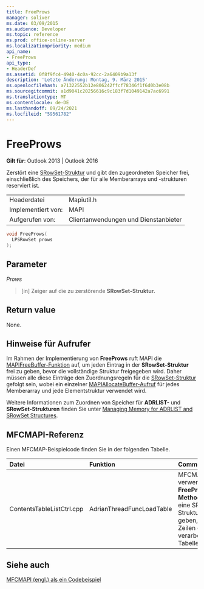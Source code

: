 ```yaml
---
title: FreeProws
manager: soliver
ms.date: 03/09/2015
ms.audience: Developer
ms.topic: reference
ms.prod: office-online-server
ms.localizationpriority: medium
api_name:
- FreeProws
api_type:
- HeaderDef
ms.assetid: 0f8f9fc4-4940-4c0a-92cc-2a6409b9a13f
description: 'Letzte Änderung: Montag, 9. März 2015'
ms.openlocfilehash: a71322552b12e806242ffcf78346f1f6d0b3e08b
ms.sourcegitcommit: a1d9041c20256616c9c183f7d1049142a7ac6991
ms.translationtype: MT
ms.contentlocale: de-DE
ms.lasthandoff: 09/24/2021
ms.locfileid: "59561782"
---
```

# <a name="freeprows"></a>FreeProws

  
  
**Gilt für**: Outlook 2013 | Outlook 2016 
  
Zerstört eine [SRowSet-Struktur](srowset.md) und gibt den zugeordneten Speicher frei, einschließlich des Speichers, der für alle Memberarrays und -strukturen reserviert ist. 
  
|||
|:-----|:-----|
|Headerdatei  <br/> |Mapiutil.h  <br/> |
|Implementiert von:  <br/> |MAPI  <br/> |
|Aufgerufen von:  <br/> |Clientanwendungen und Dienstanbieter  <br/> |
   
```cpp
void FreeProws(
  LPSRowSet prows
);
```

## <a name="parameters"></a>Parameter

 _Prows_
  
> [in] Zeiger auf die zu zerstörende **SRowSet-Struktur.** 
    
## <a name="return-value"></a>Return value

None.
  
## <a name="notes-to-callers"></a>Hinweise für Aufrufer

Im Rahmen der Implementierung von **FreeProws** ruft MAPI die [MAPIFreeBuffer-Funktion](mapifreebuffer.md) auf, um jeden Eintrag in der **SRowSet-Struktur** frei zu geben, bevor die vollständige Struktur freigegeben wird. Daher müssen alle diese Einträge den Zuordnungsregeln für die [SRowSet-Struktur](srowset.md) gefolgt sein, wobei ein einzelner [MAPIAllocateBuffer-Aufruf](mapiallocatebuffer.md) für jedes Memberarray und jede Elementstruktur verwendet wird. 
  
Weitere Informationen zum Zuordnen von Speicher für **ADRLIST-** und **SRowSet-Strukturen** finden Sie unter [Managing Memory for ADRLIST and SRowSet Structures](managing-memory-for-adrlist-and-srowset-structures.md). 
  
## <a name="mfcmapi-reference"></a>MFCMAPI-Referenz

Einen MFCMAP-Beispielcode finden Sie in der folgenden Tabelle.
  
|**Datei**|**Funktion**|**Comment**|
|:-----|:-----|:-----|
|ContentsTableListCtrl.cpp  <br/> |AdrianThreadFuncLoadTable  <br/> |MFCMAPI verwendet die **FreeProws-Methode,** um eine SRowSet-Struktur frei zu geben, die Zeilen der zu verarbeitenden Tabelle enthält.  <br/> |
   
## <a name="see-also"></a>Siehe auch



[MFCMAPI (engl.) als ein Codebeispiel](mfcmapi-as-a-code-sample.md)


